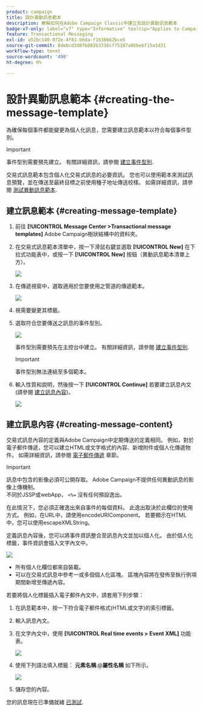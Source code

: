 ```yaml
---
product: campaign
title: 設計異動訊息範本
description: 瞭解如何在Adobe Campaign Classic中建立及設計異動訊息範本
badge-v7-only: label="v7" type="Informative" tooltip="Applies to Campaign Classic v7 only"
feature: Transactional Messaging
exl-id: a52bc140-072e-4f81-b6da-f1b38662bce5
source-git-commit: 8debcd3d8fb883b3316cf75187a86bebf15a1d31
workflow-type: tm+mt
source-wordcount: '498'
ht-degree: 0%

---
```


# 設計異動訊息範本 {#creating-the-message-template}



為確保每個事件都能變更為個人化訊息，您需要建立訊息範本以符合每個事件型別。

>[!IMPORTANT]
>
>事件型別需要預先建立。 有關詳細資訊，請參閱 [建立事件型別](../../message-center/using/creating-event-types.md).

交易式訊息範本包含個人化交易式訊息的必要資訊。 您也可以使用範本來測試訊息預覽，並在傳送至最終目標之前使用種子地址傳送校樣。 如需詳細資訊，請參閱 [測試異動訊息範本](../../message-center/using/testing-message-templates.md).

## 建立訊息範本 {#creating-message-template}

1. 前往 **[!UICONTROL Message Center >Transactional message templates]** Adobe Campaign樹狀結構中的資料夾。

1. 在交易式訊息範本清單中，按一下滑鼠右鍵並選取 **[!UICONTROL New]** 在下拉式功能表中，或按一下 **[!UICONTROL New]** 按鈕（異動訊息範本清單上方）。

   ![](assets/messagecenter_create_model_001.png)

1. 在傳遞視窗中，選取適用於您要使用之管道的傳遞範本。

   ![](assets/messagecenter_create_model_002.png)

1. 視需要變更其標籤。

1. 選取符合您要傳送之訊息的事件型別。

   ![](assets/messagecenter_create_model_003.png)

   事件型別需要預先在主控台中建立。 有關詳細資訊，請參閱 [建立事件型別](../../message-center/using/creating-event-types.md).

   >[!IMPORTANT]
   >
   >事件型別無法連結至多個範本。

1. 輸入性質和說明，然後按一下 **[!UICONTROL Continue]** 若要建立訊息內文(請參閱 [建立訊息內容](#creating-message-content))。

   ![](assets/messagecenter_create_model_004.png)

## 建立訊息內容 {#creating-message-content}

交易式訊息內容的定義與Adobe Campaign中定期傳送的定義相同。 例如，對於電子郵件傳遞，您可以建立HTML或文字格式的內容、新增附件或個人化傳遞物件。 如需詳細資訊，請參閱 [電子郵件傳遞](../../delivery/using/about-email-channel.md) 章節。

>[!IMPORTANT]
>
>訊息中包含的影像必須可公開存取。 Adobe Campaign不提供任何異動訊息的影像上傳機制。\
>不同於JSSP或webApp， `<%=` 沒有任何預設逸出。
>
>在此情況下，您必須正確逸出來自事件的每個資料。 此逸出取決於此欄位的使用方式。 例如，在URL中，請使用encodeURIComponent。 若要顯示在HTML中，您可以使用escapeXMLString。

定義訊息內容後，您可以將事件資訊整合至訊息內文並加以個人化。 由於個人化標籤，事件資訊會插入文字內文中。

![](assets/messagecenter_create_content_001.png)

* 所有個人化欄位都來自裝載。
* 可以在交易式訊息中參考一或多個個人化區塊。 區塊內容將在發佈至執行例項期間新增至傳遞內容。

若要將個人化標籤插入電子郵件內文中，請套用下列步驟：

1. 在訊息範本中，按一下符合電子郵件格式(HTML或文字)的索引標籤。

1. 輸入訊息內文。

1. 在文字內文中，使用 **[!UICONTROL Real time events > Event XML]** 功能表。

   ![](assets/messagecenter_create_custo_002.png)

1. 使用下列語法填入標籤： **元素名稱**.@**屬性名稱** 如下所示。

   ![](assets/messagecenter_create_custo_003.png)

1. 儲存您的內容。

您的訊息現在已準備就緒 [已測試](../../message-center/using/testing-message-templates.md).
